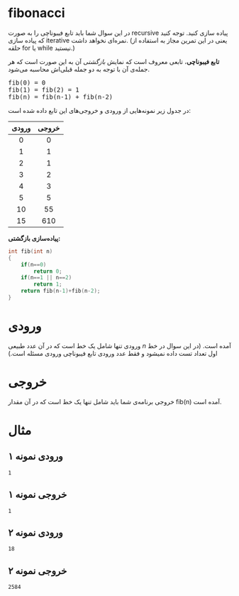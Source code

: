 # fibonacci

در این سوال شما باید تابع فیبوناچی را به صورت recursive پیاده سازی کنید. توجه کنید که پیاده سازی iterative نمره‌ای نخواهد داشت. (یعنی در این تمرین مجاز به استفاده از حلقه for یا while نیستید.)

**تابع فیبوناچی**، تابعی معروف است که نمایش *بازگشتی* آن به این صورت است که هر جمله‌ی آن با توجه به دو جمله قبلی‌اش محاسبه می‌شود. 
<pre>
fib(0) = 0  
fib(1) = fib(2) = 1  
fib(n) = fib(n-1) + fib(n-2)
</pre>


در جدول زیر نمونه‌هایی از ورودی و خروجی‌های این تابع داده شده است:

|        ورودی       |        خروجی       |
|:------------------:|:------------------:|
|         0         |          0        |
|         1         |          1        |
|         2         |         1        |
|         3         |          2        |
|         4         |          3        |
|         5         |          5        |
|         10         |          55        |
|         15         |         610        |

 **پیاده‌سازی بازگشتی:**
```c
int fib(int n)
{
	if(n==0)
		return 0;
	if(n==1 || n==2)
		return 1;
	return fib(n-1)+fib(n-2);
}
```



# ورودی
ورودی تنها شامل یک خط است که در آن عدد طبیعی $n$  آمده است. (در این سوال در خط اول تعداد تست داده نمیشود و فقط عدد ورودی تابع فیبوناچی ورودی مسئله است.)

# خروجی

خروجی برنامه‌ی شما باید شامل تنها یک خط است که در آن مقدار fib(n)  آمده است.

# مثال
## ورودی نمونه ۱
```
1
```


## خروجی نمونه ۱
```
1
```


## ورودی نمونه ۲
```
18
```


## خروجی نمونه ۲
```
2584
```
